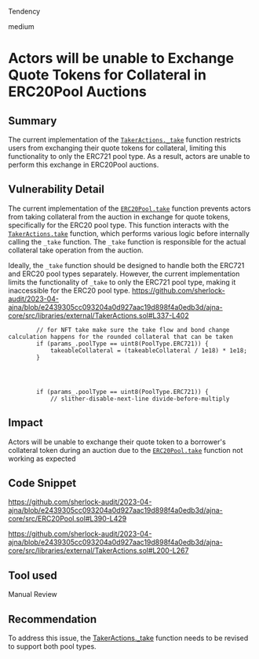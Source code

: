 Tendency

medium

# Actors will be unable to Exchange Quote Tokens for Collateral in ERC20Pool Auctions

## Summary
The current implementation of the [`TakerActions._take`](https://github.com/sherlock-audit/2023-04-ajna/blob/e2439305cc093204a0d927aac19d898f4a0edb3d/ajna-core/src/libraries/external/TakerActions.sol#L200-L267) function restricts users from exchanging their quote tokens for collateral, limiting this functionality to only the ERC721 pool type. As a result, actors are unable to perform this exchange in ERC20Pool auctions.


## Vulnerability Detail
The current implementation of the [`ERC20Pool.take`](https://github.com/sherlock-audit/2023-04-ajna/blob/e2439305cc093204a0d927aac19d898f4a0edb3d/ajna-core/src/ERC20Pool.sol#L390-L429) function prevents actors from taking collateral from the auction in exchange for quote tokens, specifically for the ERC20 pool type. This function interacts with the [`TakerActions.take`](https://github.com/sherlock-audit/2023-04-ajna/blob/e2439305cc093204a0d927aac19d898f4a0edb3d/ajna-core/src/libraries/external/TakerActions.sol#L200-L267) function, which performs various logic before internally calling the `_take` function. The `_take` function is responsible for the actual collateral take operation from the auction.

Ideally, the `_take` function should be designed to handle both the ERC721 and ERC20 pool types separately. However, the current implementation limits the functionality of `_take` to only the ERC721 pool type, making it inaccessible for the ERC20 pool type.
  https://github.com/sherlock-audit/2023-04-ajna/blob/e2439305cc093204a0d927aac19d898f4a0edb3d/ajna-core/src/libraries/external/TakerActions.sol#L337-L402
```solidity
        // for NFT take make sure the take flow and bond change calculation happens for the rounded collateral that can be taken
        if (params_.poolType == uint8(PoolType.ERC721)) {
            takeableCollateral = (takeableCollateral / 1e18) * 1e18;
        }


```

```solidity


        if (params_.poolType == uint8(PoolType.ERC721)) {
            // slither-disable-next-line divide-before-multiply
```

## Impact
Actors will be unable to exchange their quote token to a borrower's collateral token during an auction due to the [`ERC20Pool.take`](https://github.com/sherlock-audit/2023-04-ajna/blob/e2439305cc093204a0d927aac19d898f4a0edb3d/ajna-core/src/ERC20Pool.sol#L390-L429) function not working as expected

## Code Snippet
https://github.com/sherlock-audit/2023-04-ajna/blob/e2439305cc093204a0d927aac19d898f4a0edb3d/ajna-core/src/ERC20Pool.sol#L390-L429

https://github.com/sherlock-audit/2023-04-ajna/blob/e2439305cc093204a0d927aac19d898f4a0edb3d/ajna-core/src/libraries/external/TakerActions.sol#L200-L267



## Tool used

Manual Review

## Recommendation
To address this issue, the [TakerActions._take](https://github.com/sherlock-audit/2023-04-ajna/blob/e2439305cc093204a0d927aac19d898f4a0edb3d/ajna-core/src/libraries/external/TakerActions.sol#L200-L267) function needs to be revised to support both pool types.